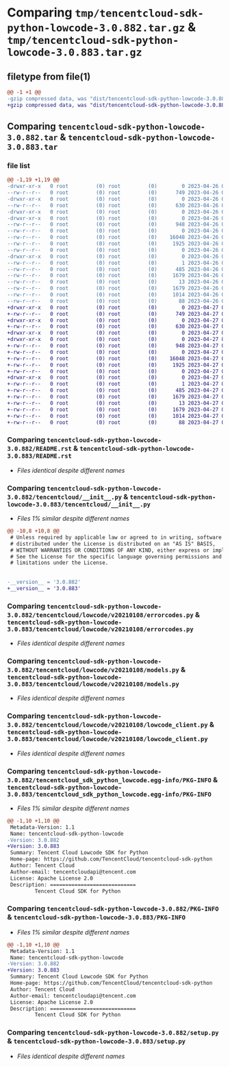 # Comparing `tmp/tencentcloud-sdk-python-lowcode-3.0.882.tar.gz` & `tmp/tencentcloud-sdk-python-lowcode-3.0.883.tar.gz`

## filetype from file(1)

```diff
@@ -1 +1 @@
-gzip compressed data, was "dist/tencentcloud-sdk-python-lowcode-3.0.882.tar", last modified: Wed Apr 26 03:37:50 2023, max compression
+gzip compressed data, was "dist/tencentcloud-sdk-python-lowcode-3.0.883.tar", last modified: Thu Apr 27 00:36:41 2023, max compression
```

## Comparing `tencentcloud-sdk-python-lowcode-3.0.882.tar` & `tencentcloud-sdk-python-lowcode-3.0.883.tar`

### file list

```diff
@@ -1,19 +1,19 @@
-drwxr-xr-x   0 root         (0) root         (0)        0 2023-04-26 03:37:50.000000 tencentcloud-sdk-python-lowcode-3.0.882/
--rw-r--r--   0 root         (0) root         (0)      749 2023-04-26 03:37:50.000000 tencentcloud-sdk-python-lowcode-3.0.882/README.rst
-drwxr-xr-x   0 root         (0) root         (0)        0 2023-04-26 03:37:50.000000 tencentcloud-sdk-python-lowcode-3.0.882/tencentcloud/
--rw-r--r--   0 root         (0) root         (0)      630 2023-04-26 03:37:50.000000 tencentcloud-sdk-python-lowcode-3.0.882/tencentcloud/__init__.py
-drwxr-xr-x   0 root         (0) root         (0)        0 2023-04-26 03:37:50.000000 tencentcloud-sdk-python-lowcode-3.0.882/tencentcloud/lowcode/
-drwxr-xr-x   0 root         (0) root         (0)        0 2023-04-26 03:37:50.000000 tencentcloud-sdk-python-lowcode-3.0.882/tencentcloud/lowcode/v20210108/
--rw-r--r--   0 root         (0) root         (0)      948 2023-04-26 03:37:50.000000 tencentcloud-sdk-python-lowcode-3.0.882/tencentcloud/lowcode/v20210108/errorcodes.py
--rw-r--r--   0 root         (0) root         (0)        0 2023-04-26 03:37:50.000000 tencentcloud-sdk-python-lowcode-3.0.882/tencentcloud/lowcode/v20210108/__init__.py
--rw-r--r--   0 root         (0) root         (0)    16048 2023-04-26 03:37:50.000000 tencentcloud-sdk-python-lowcode-3.0.882/tencentcloud/lowcode/v20210108/models.py
--rw-r--r--   0 root         (0) root         (0)     1925 2023-04-26 03:37:50.000000 tencentcloud-sdk-python-lowcode-3.0.882/tencentcloud/lowcode/v20210108/lowcode_client.py
--rw-r--r--   0 root         (0) root         (0)        0 2023-04-26 03:37:50.000000 tencentcloud-sdk-python-lowcode-3.0.882/tencentcloud/lowcode/__init__.py
-drwxr-xr-x   0 root         (0) root         (0)        0 2023-04-26 03:37:50.000000 tencentcloud-sdk-python-lowcode-3.0.882/tencentcloud_sdk_python_lowcode.egg-info/
--rw-r--r--   0 root         (0) root         (0)        1 2023-04-26 03:37:50.000000 tencentcloud-sdk-python-lowcode-3.0.882/tencentcloud_sdk_python_lowcode.egg-info/dependency_links.txt
--rw-r--r--   0 root         (0) root         (0)      485 2023-04-26 03:37:50.000000 tencentcloud-sdk-python-lowcode-3.0.882/tencentcloud_sdk_python_lowcode.egg-info/SOURCES.txt
--rw-r--r--   0 root         (0) root         (0)     1679 2023-04-26 03:37:50.000000 tencentcloud-sdk-python-lowcode-3.0.882/tencentcloud_sdk_python_lowcode.egg-info/PKG-INFO
--rw-r--r--   0 root         (0) root         (0)       13 2023-04-26 03:37:50.000000 tencentcloud-sdk-python-lowcode-3.0.882/tencentcloud_sdk_python_lowcode.egg-info/top_level.txt
--rw-r--r--   0 root         (0) root         (0)     1679 2023-04-26 03:37:50.000000 tencentcloud-sdk-python-lowcode-3.0.882/PKG-INFO
--rw-r--r--   0 root         (0) root         (0)     1014 2023-04-26 03:37:50.000000 tencentcloud-sdk-python-lowcode-3.0.882/setup.py
--rw-r--r--   0 root         (0) root         (0)       88 2023-04-26 03:37:50.000000 tencentcloud-sdk-python-lowcode-3.0.882/setup.cfg
+drwxr-xr-x   0 root         (0) root         (0)        0 2023-04-27 00:36:41.000000 tencentcloud-sdk-python-lowcode-3.0.883/
+-rw-r--r--   0 root         (0) root         (0)      749 2023-04-27 00:36:41.000000 tencentcloud-sdk-python-lowcode-3.0.883/README.rst
+drwxr-xr-x   0 root         (0) root         (0)        0 2023-04-27 00:36:41.000000 tencentcloud-sdk-python-lowcode-3.0.883/tencentcloud/
+-rw-r--r--   0 root         (0) root         (0)      630 2023-04-27 00:36:41.000000 tencentcloud-sdk-python-lowcode-3.0.883/tencentcloud/__init__.py
+drwxr-xr-x   0 root         (0) root         (0)        0 2023-04-27 00:36:41.000000 tencentcloud-sdk-python-lowcode-3.0.883/tencentcloud/lowcode/
+drwxr-xr-x   0 root         (0) root         (0)        0 2023-04-27 00:36:41.000000 tencentcloud-sdk-python-lowcode-3.0.883/tencentcloud/lowcode/v20210108/
+-rw-r--r--   0 root         (0) root         (0)      948 2023-04-27 00:36:41.000000 tencentcloud-sdk-python-lowcode-3.0.883/tencentcloud/lowcode/v20210108/errorcodes.py
+-rw-r--r--   0 root         (0) root         (0)        0 2023-04-27 00:36:41.000000 tencentcloud-sdk-python-lowcode-3.0.883/tencentcloud/lowcode/v20210108/__init__.py
+-rw-r--r--   0 root         (0) root         (0)    16048 2023-04-27 00:36:41.000000 tencentcloud-sdk-python-lowcode-3.0.883/tencentcloud/lowcode/v20210108/models.py
+-rw-r--r--   0 root         (0) root         (0)     1925 2023-04-27 00:36:41.000000 tencentcloud-sdk-python-lowcode-3.0.883/tencentcloud/lowcode/v20210108/lowcode_client.py
+-rw-r--r--   0 root         (0) root         (0)        0 2023-04-27 00:36:41.000000 tencentcloud-sdk-python-lowcode-3.0.883/tencentcloud/lowcode/__init__.py
+drwxr-xr-x   0 root         (0) root         (0)        0 2023-04-27 00:36:41.000000 tencentcloud-sdk-python-lowcode-3.0.883/tencentcloud_sdk_python_lowcode.egg-info/
+-rw-r--r--   0 root         (0) root         (0)        1 2023-04-27 00:36:41.000000 tencentcloud-sdk-python-lowcode-3.0.883/tencentcloud_sdk_python_lowcode.egg-info/dependency_links.txt
+-rw-r--r--   0 root         (0) root         (0)      485 2023-04-27 00:36:41.000000 tencentcloud-sdk-python-lowcode-3.0.883/tencentcloud_sdk_python_lowcode.egg-info/SOURCES.txt
+-rw-r--r--   0 root         (0) root         (0)     1679 2023-04-27 00:36:41.000000 tencentcloud-sdk-python-lowcode-3.0.883/tencentcloud_sdk_python_lowcode.egg-info/PKG-INFO
+-rw-r--r--   0 root         (0) root         (0)       13 2023-04-27 00:36:41.000000 tencentcloud-sdk-python-lowcode-3.0.883/tencentcloud_sdk_python_lowcode.egg-info/top_level.txt
+-rw-r--r--   0 root         (0) root         (0)     1679 2023-04-27 00:36:41.000000 tencentcloud-sdk-python-lowcode-3.0.883/PKG-INFO
+-rw-r--r--   0 root         (0) root         (0)     1014 2023-04-27 00:36:41.000000 tencentcloud-sdk-python-lowcode-3.0.883/setup.py
+-rw-r--r--   0 root         (0) root         (0)       88 2023-04-27 00:36:41.000000 tencentcloud-sdk-python-lowcode-3.0.883/setup.cfg
```

### Comparing `tencentcloud-sdk-python-lowcode-3.0.882/README.rst` & `tencentcloud-sdk-python-lowcode-3.0.883/README.rst`

 * *Files identical despite different names*

### Comparing `tencentcloud-sdk-python-lowcode-3.0.882/tencentcloud/__init__.py` & `tencentcloud-sdk-python-lowcode-3.0.883/tencentcloud/__init__.py`

 * *Files 1% similar despite different names*

```diff
@@ -10,8 +10,8 @@
 # Unless required by applicable law or agreed to in writing, software
 # distributed under the License is distributed on an "AS IS" BASIS,
 # WITHOUT WARRANTIES OR CONDITIONS OF ANY KIND, either express or implied.
 # See the License for the specific language governing permissions and
 # limitations under the License.
 
 
-__version__ = '3.0.882'
+__version__ = '3.0.883'
```

### Comparing `tencentcloud-sdk-python-lowcode-3.0.882/tencentcloud/lowcode/v20210108/errorcodes.py` & `tencentcloud-sdk-python-lowcode-3.0.883/tencentcloud/lowcode/v20210108/errorcodes.py`

 * *Files identical despite different names*

### Comparing `tencentcloud-sdk-python-lowcode-3.0.882/tencentcloud/lowcode/v20210108/models.py` & `tencentcloud-sdk-python-lowcode-3.0.883/tencentcloud/lowcode/v20210108/models.py`

 * *Files identical despite different names*

### Comparing `tencentcloud-sdk-python-lowcode-3.0.882/tencentcloud/lowcode/v20210108/lowcode_client.py` & `tencentcloud-sdk-python-lowcode-3.0.883/tencentcloud/lowcode/v20210108/lowcode_client.py`

 * *Files identical despite different names*

### Comparing `tencentcloud-sdk-python-lowcode-3.0.882/tencentcloud_sdk_python_lowcode.egg-info/PKG-INFO` & `tencentcloud-sdk-python-lowcode-3.0.883/tencentcloud_sdk_python_lowcode.egg-info/PKG-INFO`

 * *Files 1% similar despite different names*

```diff
@@ -1,10 +1,10 @@
 Metadata-Version: 1.1
 Name: tencentcloud-sdk-python-lowcode
-Version: 3.0.882
+Version: 3.0.883
 Summary: Tencent Cloud Lowcode SDK for Python
 Home-page: https://github.com/TencentCloud/tencentcloud-sdk-python
 Author: Tencent Cloud
 Author-email: tencentcloudapi@tencent.com
 License: Apache License 2.0
 Description: ============================
         Tencent Cloud SDK for Python
```

### Comparing `tencentcloud-sdk-python-lowcode-3.0.882/PKG-INFO` & `tencentcloud-sdk-python-lowcode-3.0.883/PKG-INFO`

 * *Files 1% similar despite different names*

```diff
@@ -1,10 +1,10 @@
 Metadata-Version: 1.1
 Name: tencentcloud-sdk-python-lowcode
-Version: 3.0.882
+Version: 3.0.883
 Summary: Tencent Cloud Lowcode SDK for Python
 Home-page: https://github.com/TencentCloud/tencentcloud-sdk-python
 Author: Tencent Cloud
 Author-email: tencentcloudapi@tencent.com
 License: Apache License 2.0
 Description: ============================
         Tencent Cloud SDK for Python
```

### Comparing `tencentcloud-sdk-python-lowcode-3.0.882/setup.py` & `tencentcloud-sdk-python-lowcode-3.0.883/setup.py`

 * *Files identical despite different names*

